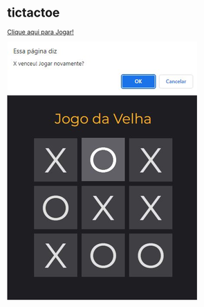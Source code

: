 # tictactoe

<a href="https://climacobnu.github.io/tictactoe/"  rel="noopener noreferrer" target="_blank">Clique aqui para Jogar!</a>


<img src = "JogoDaVelha.JPG"/>

